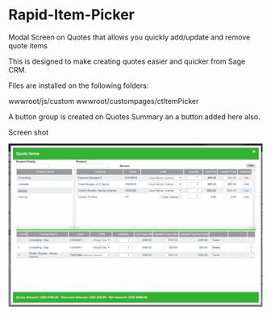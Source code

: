 # Rapid-Item-Picker

Modal Screen on Quotes that allows you quickly add/update and remove quote items

This is designed to make creating quotes easier and quicker from Sage CRM.

Files are installed on the following folders:

  wwwroot/js/custom
  wwwroot/custompages/ctItemPicker
  
A button group is created on Quotes Summary an a button added here also. 

Screen shot 

<img src="https://github.com/crmtogether/Rapid-Item-Picker/blob/master/RapidItemPicker.png" />
